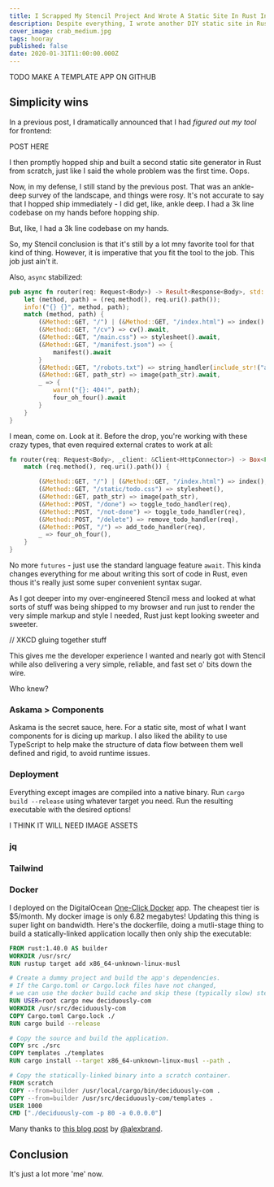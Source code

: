 ```yaml
---
title: I Scrapped My Stencil Project And Wrote A Static Site In Rust Instead And I'm Not Even Sorry
description: Despite everything, I wrote another DIY static site in Rust.
cover_image: crab_medium.jpg
tags: hooray
published: false
date: 2020-01-31T11:00:00.000Z
---
```


TODO MAKE A TEMPLATE APP ON GITHUB

## Simplicity wins

In a previous post, I dramatically announced that I had *figured out my tool* for frontend:

POST HERE

I then promptly hopped ship and built a second static site generator in Rust from scratch, just like I said the whole problem was the first time.  Oops.

Now, in my defense, I still stand by the previous post.  That was an ankle-deep survey of the landscape, and things were rosy.  It's not accurate to say that I hopped ship immediately - I did get, like, ankle deep.  I had a 3k line codebase on my hands before hopping ship.

But, like, I had a 3k line codebase on my hands.

So, my Stencil conclusion is that it's still by a lot mny favorite tool for that kind of thing.  However, it is imperative that you fit the tool to the job.  This job just ain't it.

Also, `async` stabilized:

```rust
pub async fn router(req: Request<Body>) -> Result<Response<Body>, std::convert::Infallible> {
    let (method, path) = (req.method(), req.uri().path());
    info!("{} {}", method, path);
    match (method, path) {
        (&Method::GET, "/") | (&Method::GET, "/index.html") => index().await,
        (&Method::GET, "/cv") => cv().await,
        (&Method::GET, "/main.css") => stylesheet().await,
        (&Method::GET, "/manifest.json") => {
            manifest().await
        }
        (&Method::GET, "/robots.txt") => string_handler(include_str!("assets/robots.txt")).await,
        (&Method::GET, path_str) => image(path_str).await,
        _ => {
            warn!("{}: 404!", path);
            four_oh_four().await
        }
    }
}
```

I mean, come on.  Look at it.  Before the drop, you're working with these crazy types, that even required external crates to work at all:

```rust
fn router(req: Request<Body>, _client: &Client<HttpConnector>) -> Box<Future<Item = Response<Body>, Error = Box<dyn std::error::Error + Send + Sync>> + Send> {
    match (req.method(), req.uri().path()) {

        (&Method::GET, "/") | (&Method::GET, "/index.html") => index(),
        (&Method::GET, "/static/todo.css") => stylesheet(),
        (&Method::GET, path_str) => image(path_str),
        (&Method::POST, "/done") => toggle_todo_handler(req),
        (&Method::POST, "/not-done") => toggle_todo_handler(req),
        (&Method::POST, "/delete") => remove_todo_handler(req),
        (&Method::POST, "/") => add_todo_handler(req),
        _ => four_oh_four(),
    }
}
```

No more `futures` - just use the standard language feature `await`.  This kinda changes everything for me about writing this sort of code in Rust, even thous it's really just some super convenient syntax sugar.

As I got deeper into my over-engineered Stencil mess and looked at what sorts of stuff was being shipped to my browser and run just to render the very simple markup and style I needed, Rust just kept looking sweeter and sweeter.

// XKCD gluing together stuff

This gives me the developer experience I wanted and nearly got with Stencil while also delivering a very simple, reliable, and fast set o' bits down the wire.

Who knew?

### Askama > Components

Askama is the secret sauce, here.  For a static site, most of what I want components for is dicing up markup.  I also liked the ability to use TypeScript to help make the structure of data flow between them well defined and rigid, to avoid runtime issues.

### Deployment

Everything except images are compiled into a native binary.  Run `cargo build --release` using whatever target you need.  Run the resulting executable with the desired options!

I THINK IT WILL NEED IMAGE ASSETS

### jq

### Tailwind

### Docker

I deployed on the DigitalOcean [One-Click Docker](https://marketplace.digitalocean.com/apps/docker) app.  The cheapest tier is $5/month.  My docker image is only 6.82 megabytes!  Updating this thing is super light on bandwidth.  Here's the dockerfile, doing a mutli-stage thing to build a statically-linked application locally then only ship the executable:

```dockerfile
FROM rust:1.40.0 AS builder
WORKDIR /usr/src/
RUN rustup target add x86_64-unknown-linux-musl

# Create a dummy project and build the app's dependencies.
# If the Cargo.toml or Cargo.lock files have not changed,
# we can use the docker build cache and skip these (typically slow) steps.
RUN USER=root cargo new deciduously-com
WORKDIR /usr/src/deciduously-com
COPY Cargo.toml Cargo.lock ./
RUN cargo build --release

# Copy the source and build the application.
COPY src ./src
COPY templates ./templates
RUN cargo install --target x86_64-unknown-linux-musl --path .

# Copy the statically-linked binary into a scratch container.
FROM scratch
COPY --from=builder /usr/local/cargo/bin/deciduously-com .
COPY --from=builder /usr/src/deciduously-com/templates .
USER 1000
CMD ["./deciduously-com -p 80 -a 0.0.0.0"]
```

Many thanks to [this blog post](https://alexbrand.dev/post/how-to-package-rust-applications-into-minimal-docker-containers/) by [@alexbrand](https://twitter.com/alexbrand).

## Conclusion

It's just a lot more 'me' now.
